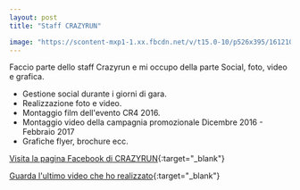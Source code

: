 ```yaml
---
layout: post
title: "Staff CRAZYRUN"

image: "https://scontent-mxp1-1.xx.fbcdn.net/v/t15.0-10/p526x395/16121067_1434890899915613_8004131555683336192_n.jpg?oh=aa3b03d5cf22b2d1c711a7bf51ef6f0a&oe=595B4542"
---
```


Faccio parte dello staff Crazyrun e mi occupo della parte Social, foto, video e grafica.

*   Gestione social durante i giorni di gara.
*   Realizzazione foto e video.
*   Montaggio film dell'evento CR4 2016.
*   Montaggio video della campagnia promozionale Dicembre 2016 - Febbraio 2017
*   Grafiche flyer, brochure ecc.

[Visita la pagina Facebook di CRAZYRUN](https://www.facebook.com/crazyrunofficial/){:target="_blank"}

[Guarda l'ultimo video che ho realizzato](https://www.facebook.com/crazyrunofficial/videos/1434336446637725/){:target="_blank"}
